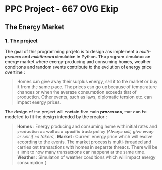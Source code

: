 # PPC Project - 667 OVG Ekip

## The	Energy	Market 

### 1. The project
The goal of this programming projetc is to design ans implement a *multi-process* and *multithread* simulation in Python. The program simulates an energy market where energy-producing and consuming homes, weather conditions and random events contribute to the evolution of energy price overtime :
> Homes can give away their surplus energy, sell it to the market or buy it from the same place. The prices can go up because of temperature changes or when the average consumption exceeds that of production. Other events, such as laws, diplomatic tension etc. can impact energy prices.

The design of the project will contain five main **processes**, that can be modelled to fit the design intended by the creator :
> **Homes** : Energy producing and consuming home with initial rates and production as well as a specific trade policy (*Always sell, give away or sell if no takers*).
> **Market** : Current energy price which will evolve according to the events. The market process is multi-threaded and carries out transactions with homes in separate threads. There will be a limit to how many transactions can happend at the same time.
> **Weather** : Simulation of weather conditions which will impact energy consumption (


